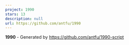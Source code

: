 ```yaml
---
project: 1990
stars: 13
description: null
url: https://github.com/antfu/1990
---
```


**1990** - Generated by https://github.com/antfu/1990-script
